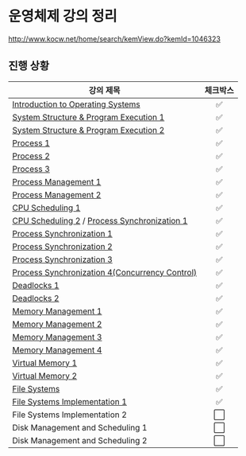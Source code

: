 # 운영체제 강의 정리

http://www.kocw.net/home/search/kemView.do?kemId=1046323



## 진행 상황

| 강의 제목                                                    |       체크박스       |
| ------------------------------------------------------------ | :------------------: |
| [Introduction to Operating Systems](./01.%20Introduction%20to%20Operating%20Systems.md) |  :white_check_mark:  |
| [System Structure & Program Execution 1](./02-1.%20System%20Structure%20%26%20Program%20Execution%201.md) |  :white_check_mark:  |
| [System Structure & Program Execution 2](./02-2.%20System%20Structure%20%26%20Program%20Execution%202.md) |  :white_check_mark:  |
| [Process 1](./03-1.%20Process%201.md)                        |  :white_check_mark:  |
| [Process 2](./03-2.%20Process%202.md)                        |  :white_check_mark:  |
| [Process 3](03-3.%20Process%203.md)                          |  :white_check_mark:  |
| [Process Management 1](04-1.%20Process%20Management%201.md)  |  :white_check_mark:  |
| [Process Management 2](04-2.%20Process%20Management%202.md)  |  :white_check_mark:  |
| [CPU Scheduling 1](05-1.%20CPU%20Scheduling%201.md)          |  :white_check_mark:  |
| [CPU Scheduling 2](05-2.%20CPU%20Scheduling%202.md) / [Process Synchronization 1](06-1.%20Process%20Synchronization%201.md) |  :white_check_mark:  |
| [Process Synchronization 1](06-1.%20Process%20Synchronization%201.md) |  :white_check_mark:  |
| [Process Synchronization 2](06-2.%20Process%20Synchronization%202.md) |  :white_check_mark:  |
| [Process Synchronization 3](06-3.%20Process%20Synchronization%203.md) |  :white_check_mark:  |
| [Process Synchronization 4(Concurrency Control)](06-4.%20Process%20Synchronization%204.md) |  :white_check_mark:  |
| [Deadlocks 1](07-1.%20Deadlock%201.md)                       |  :white_check_mark:  |
| [Deadlocks 2](07-2.%20Deadlock%202.md)                       |  :white_check_mark:  |
| [Memory Management 1](08-1.%20Memory%20Management%201.md)    |  :white_check_mark:  |
| [Memory Management 2](08-2.%20Memory%20Management%202.md)    |  :white_check_mark:  |
| [Memory Management 3](08-3.%20Memory%20Management%203.md)    |  :white_check_mark:  |
| [Memory Management 4](08-4.%20Memory%20Management%204.md)    |  :white_check_mark:  |
| [Virtual Memory 1](09-1.%20Virtual%20Memory%201.md)          |  :white_check_mark:  |
| [Virtual Memory 2](09-2.%20Virtual%20Memory%202.md)          |  :white_check_mark:  |
| [File Systems](10-1.%20File%20Systems.md)                    |  :white_check_mark:  |
| [File Systems Implementation 1](11-1.%20File%20Systems%20Implementation.md) |  :white_check_mark:  |
| File Systems Implementation 2                                | :white_large_square: |
| Disk Management and Scheduling 1                             | :white_large_square: |
| Disk Management and Scheduling 2                             | :white_large_square: |

